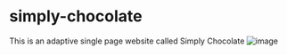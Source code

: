 # simply-chocolate

This is an adaptive single page website called Simply Chocolate
![image](https://github.com/gudzsv/simply-chocolate/assets/49489543/72d2be02-5695-4921-89a9-ecadff2a2a8f)
